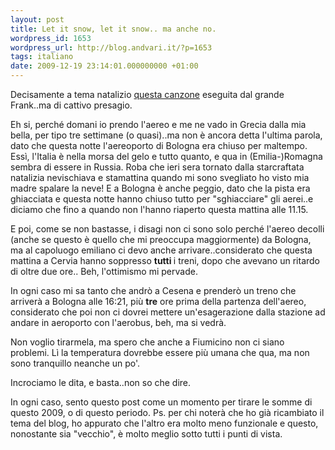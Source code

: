 ```yaml
---
layout: post
title: Let it snow, let it snow.. ma anche no.
wordpress_id: 1653
wordpress_url: http://blog.andvari.it/?p=1653
tags: italiano
date: 2009-12-19 23:14:01.000000000 +01:00
---
```

Decisamente a tema natalizio <a href="http://www.youtube.com/watch?v=aQzlJRjXSGY&amp;feature=player_embedded#at=66">questa canzone</a> eseguita dal grande Frank..ma di cattivo presagio.

Eh si, perché domani io prendo l'aereo e me ne vado in Grecia dalla mia bella, per tipo tre settimane (o quasi)..ma non è ancora detta l'ultima parola, dato che questa notte l'aereoporto di Bologna era chiuso per maltempo.
Essì, l'Italia è nella morsa del gelo e tutto quanto, e qua in (Emilia-)Romagna sembra di essere in Russia. Roba che ieri sera tornato dalla starcraftata natalizia nevischiava e stamattina quando mi sono svegliato ho visto mia madre spalare la neve! E a Bologna è anche peggio, dato che la pista era ghiacciata e questa notte hanno chiuso tutto per "sghiacciare" gli aerei..e diciamo che fino a quando non l'hanno riaperto questa mattina alle 11.15.

E poi, come se non bastasse, i disagi non ci sono solo perché l'aereo decolli (anche se questo è quello che mi preoccupa maggiormente) da Bologna, ma al capoluogo emiliano ci devo anche arrivare..considerato che questa mattina a Cervia hanno soppresso <strong>tutti </strong>i treni, dopo che avevano un ritardo di oltre due ore.. Beh, l'ottimismo mi pervade.

In ogni caso mi sa tanto che andrò a Cesena e prenderò un treno che arriverà a Bologna alle 16:21, più <strong>tre</strong> ore prima della partenza dell'aereo, considerato che poi non ci dovrei mettere un'esagerazione dalla stazione ad andare in aeroporto con l'aerobus, beh, ma si vedrà.

Non voglio tirarmela, ma spero che anche a Fiumicino non ci siano problemi. Lì la temperatura dovrebbe essere più umana che qua, ma non sono tranquillo neanche un po'.

Incrociamo le dita, e basta..non so che dire.

In ogni caso, sento questo post come un momento per tirare le somme di questo 2009, o di questo periodo.
Ps. per chi noterà che ho già ricambiato il tema del blog, ho appurato che l'altro era molto meno funzionale e questo, nonostante sia "vecchio", è molto meglio sotto tutti i punti di vista.

